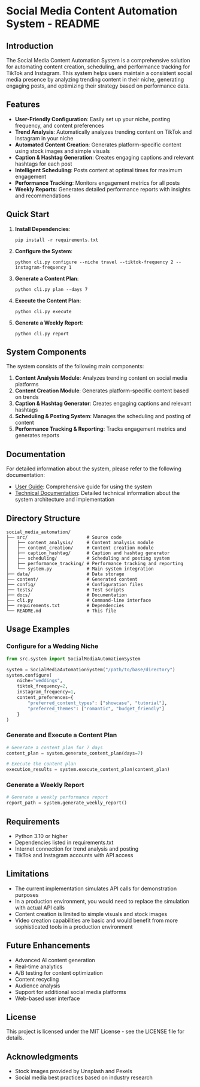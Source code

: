 # Social Media Content Automation System - README

## Introduction

The Social Media Content Automation System is a comprehensive solution for automating content creation, scheduling, and performance tracking for TikTok and Instagram. This system helps users maintain a consistent social media presence by analyzing trending content in their niche, generating engaging posts, and optimizing their strategy based on performance data.

## Features

- **User-Friendly Configuration**: Easily set up your niche, posting frequency, and content preferences
- **Trend Analysis**: Automatically analyzes trending content on TikTok and Instagram in your niche
- **Automated Content Creation**: Generates platform-specific content using stock images and simple visuals
- **Caption & Hashtag Generation**: Creates engaging captions and relevant hashtags for each post
- **Intelligent Scheduling**: Posts content at optimal times for maximum engagement
- **Performance Tracking**: Monitors engagement metrics for all posts
- **Weekly Reports**: Generates detailed performance reports with insights and recommendations

## Quick Start

1. **Install Dependencies**:
   ```
   pip install -r requirements.txt
   ```

2. **Configure the System**:
   ```
   python cli.py configure --niche travel --tiktok-frequency 2 --instagram-frequency 1
   ```

3. **Generate a Content Plan**:
   ```
   python cli.py plan --days 7
   ```

4. **Execute the Content Plan**:
   ```
   python cli.py execute
   ```

5. **Generate a Weekly Report**:
   ```
   python cli.py report
   ```

## System Components

The system consists of the following main components:

1. **Content Analysis Module**: Analyzes trending content on social media platforms
2. **Content Creation Module**: Generates platform-specific content based on trends
3. **Caption & Hashtag Generator**: Creates engaging captions and relevant hashtags
4. **Scheduling & Posting System**: Manages the scheduling and posting of content
5. **Performance Tracking & Reporting**: Tracks engagement metrics and generates reports

## Documentation

For detailed information about the system, please refer to the following documentation:

- [User Guide](docs/user_guide.md): Comprehensive guide for using the system
- [Technical Documentation](docs/technical_documentation.md): Detailed technical information about the system architecture and implementation

## Directory Structure

```
social_media_automation/
├── src/                      # Source code
│   ├── content_analysis/     # Content analysis module
│   ├── content_creation/     # Content creation module
│   ├── caption_hashtag/      # Caption and hashtag generator
│   ├── scheduling/           # Scheduling and posting system
│   ├── performance_tracking/ # Performance tracking and reporting
│   └── system.py             # Main system integration
├── data/                     # Data storage
├── content/                  # Generated content
├── config/                   # Configuration files
├── tests/                    # Test scripts
├── docs/                     # Documentation
├── cli.py                    # Command-line interface
├── requirements.txt          # Dependencies
└── README.md                 # This file
```

## Usage Examples

### Configure for a Wedding Niche

```python
from src.system import SocialMediaAutomationSystem

system = SocialMediaAutomationSystem("/path/to/base/directory")
system.configure(
    niche="weddings",
    tiktok_frequency=2,
    instagram_frequency=1,
    content_preferences={
        "preferred_content_types": ["showcase", "tutorial"],
        "preferred_themes": ["romantic", "budget_friendly"]
    }
)
```

### Generate and Execute a Content Plan

```python
# Generate a content plan for 7 days
content_plan = system.generate_content_plan(days=7)

# Execute the content plan
execution_results = system.execute_content_plan(content_plan)
```

### Generate a Weekly Report

```python
# Generate a weekly performance report
report_path = system.generate_weekly_report()
```

## Requirements

- Python 3.10 or higher
- Dependencies listed in requirements.txt
- Internet connection for trend analysis and posting
- TikTok and Instagram accounts with API access

## Limitations

- The current implementation simulates API calls for demonstration purposes
- In a production environment, you would need to replace the simulation with actual API calls
- Content creation is limited to simple visuals and stock images
- Video creation capabilities are basic and would benefit from more sophisticated tools in a production environment

## Future Enhancements

- Advanced AI content generation
- Real-time analytics
- A/B testing for content optimization
- Content recycling
- Audience analysis
- Support for additional social media platforms
- Web-based user interface

## License

This project is licensed under the MIT License - see the LICENSE file for details.

## Acknowledgments

- Stock images provided by Unsplash and Pexels
- Social media best practices based on industry research
